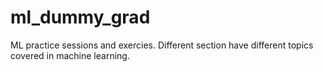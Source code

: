 # ml_dummy_grad
ML practice sessions and exercies.
Different section have different topics covered in machine learning. 
